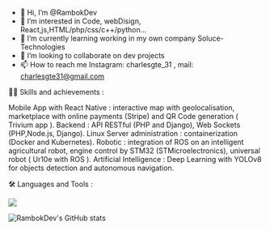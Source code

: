 - 👋 Hi, I’m @RambokDev
- 👀 I’m interested in Code, webDisign, React,js,HTML/php/css/c++/python...
- 🌱 I’m currently learning working in my own company Soluce-Technologies
- 💞️ I’m looking to collaborate on dev projects 
- 📫 How to reach me Instagram: charlesgte_31 , mail: charlesgte31@gmail.com

👨‍💻 Skills and achievements :

Mobile App with React Native : interactive map with geolocalisation, marketplace with online payments (Stripe) and QR Code generation ( Trivium app ).
Backend : API RESTful (PHP and Django), Web Sockets (PHP,Node.js, Django).
Linux Server administration : containerization (Docker and Kubernetes).
Robotic : integration of ROS on an intelligent agricultural robot, engine control by STM32 (STMicroelectronics), universal robot ( Ur10e with ROS ).
Artificial Intelligence : Deep Learning with YOLOv8 for objects detection and autonomous navigation.


🛠️ Languages and Tools :

<p align="left">
  <a href="https://skillicons.dev">
    <img src="https://skillicons.dev/icons?i=git,kubernetes,docker,cs,vim,ae,ps,androidstudio,arduino,bash,html,css,js,django,electron,express,flask,github,gitlab,grafana,linux,mysql,nodejs,postman,prometheus,py,qt,raspberrypi,react,ts,vite,redux,ros" />
  </a>
</p>

![RambokDev's GitHub stats](https://github-readme-stats.vercel.app/api?username=RambokDev&show_icons=true&theme=transparent)

